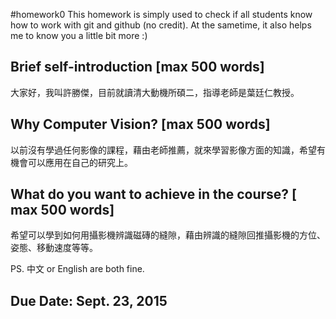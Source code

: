 #homework0
This homework is simply used to check if all students know how to work with git and github (no credit).
At the sametime, it also helps me to know you a little bit more :)

## Brief self-introduction [max 500 words]
大家好，我叫許勝傑，目前就讀清大動機所碩二，指導老師是葉廷仁教授。

## Why Computer Vision? [max 500 words]
以前沒有學過任何影像的課程，藉由老師推薦，就來學習影像方面的知識，希望有機會可以應用在自己的研究上。

## What do you want to achieve in the course? [ max 500 words]
希望可以學到如何用攝影機辨識磁磚的縫隙，藉由辨識的縫隙回推攝影機的方位、姿態、移動速度等等。


PS. 中文 or English are both fine.

## Due Date: Sept. 23, 2015
